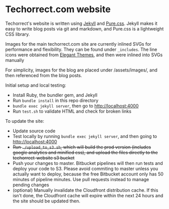 # Techorrect.com website

Techorrect's website is written using [Jekyll](https://jekyllrb.com) and [Pure.css](https://purecss.io).  Jekyll makes it easy to write blog posts via git and markdown, and Pure.css is a lightweight CSS library.

Images for the main techorrect.com site are currently inlined SVGs for performance and flexibility.  They can be found under `_includes`.  The line icons were obtained from [Elegant Themes](https://www.elegantthemes.com/blog/freebie-of-the-week/free-line-style-icons), and then were inlined into SVGs manually

For simplicity, images for the blog are placed under /assets/images/, and then referenced from the blog posts.

Initial setup and local testing:

* Install Ruby, the bundler gem, and Jekyll
* Run `bundle install` in this repo directory
* `bundle exec jekyll server`, then go to [http://localhost:4000](http://localhost:4000)
* Run `test.sh` to validate HTML and check for broken links

To update the site:

* Update source code
* Test locally by running `bundle exec jekyll server`, and then going to [http://localhost:4000](http://localhost:4000)
* ~~Run `./upload_to_s3.sh`, which will build the prod version (includes google analytics and minified css), and upload the files directly to the techorrect-website s3 bucket~~
* Push your changes to master.  Bitbucket pipelines will then run tests and deploy your code to S3.  Please avoid commiting to master unless you actually want to deploy, because the free Bitbucket account only has 50 minutes of pipeline minutes.  Use pull requests instead to manage pending changes
* (optional) Manually invalidate the Cloudfront distribution cache.  If this isn't done, the Cloudfront cache will expire within the next 24 hours and the site should be updated then.
